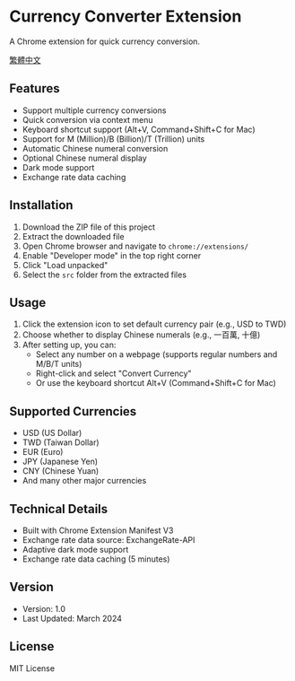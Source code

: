 # Currency Converter Extension

A Chrome extension for quick currency conversion.

[繁體中文](README.zh-TW.md)

## Features
- Support multiple currency conversions
- Quick conversion via context menu
- Keyboard shortcut support (Alt+V, Command+Shift+C for Mac)
- Support for M (Million)/B (Billion)/T (Trillion) units
- Automatic Chinese numeral conversion
- Optional Chinese numeral display
- Dark mode support
- Exchange rate data caching

## Installation
1. Download the ZIP file of this project
2. Extract the downloaded file
3. Open Chrome browser and navigate to `chrome://extensions/`
4. Enable "Developer mode" in the top right corner
5. Click "Load unpacked"
6. Select the `src` folder from the extracted files

## Usage
1. Click the extension icon to set default currency pair (e.g., USD to TWD)
2. Choose whether to display Chinese numerals (e.g., 一百萬, 十億)
3. After setting up, you can:
   - Select any number on a webpage (supports regular numbers and M/B/T units)
   - Right-click and select "Convert Currency"
   - Or use the keyboard shortcut Alt+V (Command+Shift+C for Mac)

## Supported Currencies
- USD (US Dollar)
- TWD (Taiwan Dollar)
- EUR (Euro)
- JPY (Japanese Yen)
- CNY (Chinese Yuan)
- And many other major currencies

## Technical Details
- Built with Chrome Extension Manifest V3
- Exchange rate data source: ExchangeRate-API
- Adaptive dark mode support
- Exchange rate data caching (5 minutes)

## Version
- Version: 1.0
- Last Updated: March 2024

## License
MIT License
